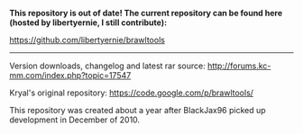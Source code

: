 **This repository is out of date! The current repository can be found here (hosted by libertyernie, I still contribute):**

https://github.com/libertyernie/brawltools

---


Version downloads, changelog and latest rar source: http://forums.kc-mm.com/index.php?topic=17547

Kryal's original repository: https://code.google.com/p/brawltools/

This repository was created about a year after BlackJax96 picked up development in December of 2010.
